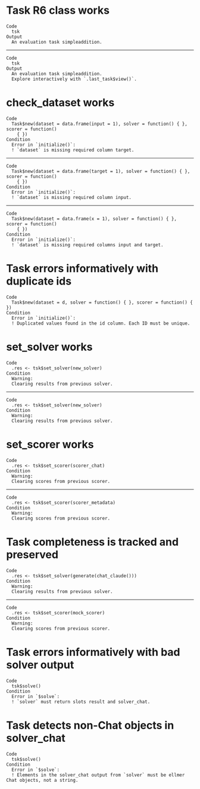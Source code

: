 # Task R6 class works

    Code
      tsk
    Output
      An evaluation task simpleaddition.

---

    Code
      tsk
    Output
      An evaluation task simpleaddition.
      Explore interactively with `.last_task$view()`.

# check_dataset works

    Code
      Task$new(dataset = data.frame(input = 1), solver = function() { }, scorer = function()
        { })
    Condition
      Error in `initialize()`:
      ! `dataset` is missing required column target.

---

    Code
      Task$new(dataset = data.frame(target = 1), solver = function() { }, scorer = function()
        { })
    Condition
      Error in `initialize()`:
      ! `dataset` is missing required column input.

---

    Code
      Task$new(dataset = data.frame(x = 1), solver = function() { }, scorer = function()
        { })
    Condition
      Error in `initialize()`:
      ! `dataset` is missing required columns input and target.

# Task errors informatively with duplicate ids

    Code
      Task$new(dataset = d, solver = function() { }, scorer = function() { })
    Condition
      Error in `initialize()`:
      ! Duplicated values found in the id column. Each ID must be unique.

# set_solver works

    Code
      .res <- tsk$set_solver(new_solver)
    Condition
      Warning:
      Clearing results from previous solver.

---

    Code
      .res <- tsk$set_solver(new_solver)
    Condition
      Warning:
      Clearing results from previous solver.

# set_scorer works

    Code
      .res <- tsk$set_scorer(scorer_chat)
    Condition
      Warning:
      Clearing scores from previous scorer.

---

    Code
      .res <- tsk$set_scorer(scorer_metadata)
    Condition
      Warning:
      Clearing scores from previous scorer.

# Task completeness is tracked and preserved

    Code
      .res <- tsk$set_solver(generate(chat_claude()))
    Condition
      Warning:
      Clearing results from previous solver.

---

    Code
      .res <- tsk$set_scorer(mock_scorer)
    Condition
      Warning:
      Clearing scores from previous scorer.

# Task errors informatively with bad solver output

    Code
      tsk$solve()
    Condition
      Error in `$solve`:
      ! `solver` must return slots result and solver_chat.

# Task detects non-Chat objects in solver_chat

    Code
      tsk$solve()
    Condition
      Error in `$solve`:
      ! Elements in the solver_chat output from `solver` must be ellmer Chat objects, not a string.

